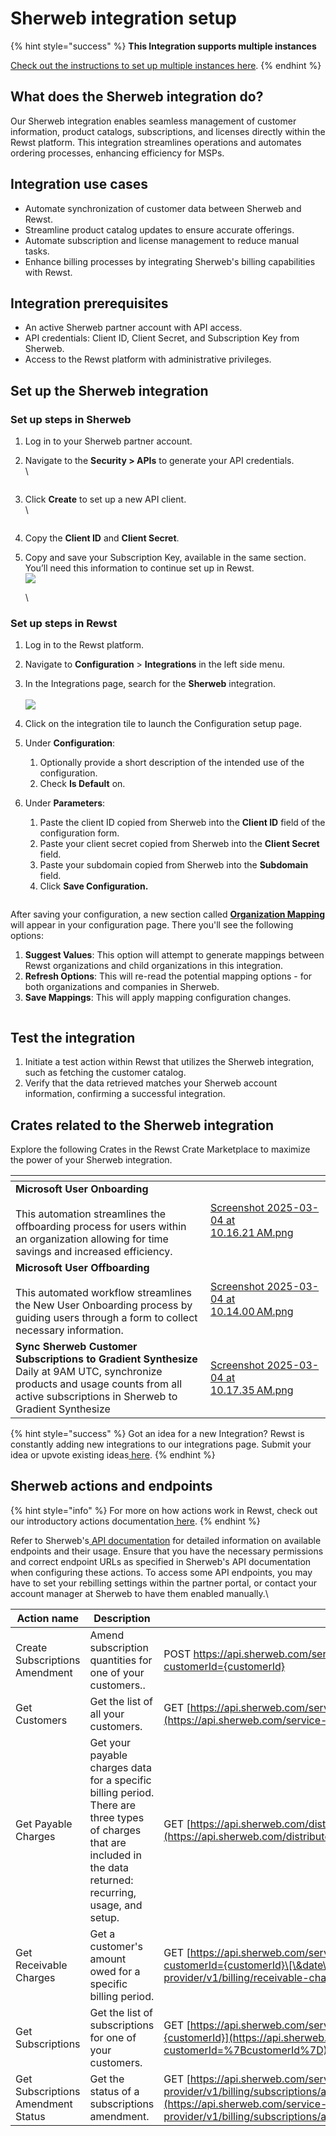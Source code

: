 # Sherweb integration setup

{% hint style="success" %}
**This Integration supports multiple instances**

[Check out the instructions to set up multiple instances here](../../../multi-instance-integration/multi-instance-integration-setup.md).
{% endhint %}

## What does the Sherweb integration do? <a href="#what-does-the-superops-integration-do" id="what-does-the-superops-integration-do"></a>

Our Sherweb integration enables seamless management of customer information, product catalogs, subscriptions, and licenses directly within the Rewst platform. This integration streamlines operations and automates ordering processes, enhancing efficiency for MSPs.

## Integration use cases <a href="#integration-use-cases" id="integration-use-cases"></a>

* Automate synchronization of customer data between Sherweb and Rewst.
* Streamline product catalog updates to ensure accurate offerings.
* Automate subscription and license management to reduce manual tasks.
* Enhance billing processes by integrating Sherweb's billing capabilities with Rewst.

## **Integration prerequisites**

* An active Sherweb partner account with API access.
* API credentials: Client ID, Client Secret, and Subscription Key from Sherweb.
* Access to the Rewst platform with administrative privileges.

## Set up the Sherweb integration <a href="#set-up-the-superops-integration" id="set-up-the-superops-integration"></a>

### Set up steps in Sherweb <a href="#set-up-steps-in-superops" id="set-up-steps-in-superops"></a>

1. Log in to your Sherweb partner account.
2.  Navigate to the **Security > APIs** to generate your API credentials.\
    \


    <figure><img src="../../../../../.gitbook/assets/image (17) (1).png" alt=""><figcaption></figcaption></figure>
3.  Click **Create** to set up a new API client.\
    \


    <figure><img src="../../../../../.gitbook/assets/image (18) (1).png" alt=""><figcaption></figcaption></figure>
4. Copy the **Client ID** and **Client Secret**.
5.  Copy and save your Subscription Key, available in the same section. You’ll need this information to continue set up in Rewst.\
    ![](<../../../../../.gitbook/assets/image (19) (1).png>)

    \


### Set up steps in Rewst

1. Log in to the Rewst platform.
2. Navigate to **Configuration** > **Integrations** in the left side menu.
3. In the Integrations page, search for the **Sherweb** integration.\
   \
   ![](<../../../../../.gitbook/assets/Screenshot 2025-03-04 at 9.29.59 AM (1).png>)
4. Click on the integration tile to launch the Configuration setup page.
5. Under **Configuration**:
   1. Optionally provide a short description of the intended use of the configuration.
   2. Check **Is Default** on.
6.  Under **Parameters**:

    1. Paste the client ID copied from Sherweb into the **Client ID** field of the configuration form.
    2. Paste your client secret copied from Sherweb into the **Client Secret** field.
    3. Paste your subdomain copied from Sherweb into the **Subdomain** field.
    4. Click **Save Configuration.**



    <figure><img src="../../../../../.gitbook/assets/Screenshot 2025-03-04 at 9.32.45 AM.png" alt=""><figcaption></figcaption></figure>

After saving your configuration, a new section called [**Organization Mapping**](https://docs.rewst.help/documentation/integrations/general/organization-mapping) will appear in your configuration page. There you'll see the following options:

1. **Suggest Values**: This option will attempt to generate mappings between Rewst organizations and child organizations in this integration.
2. **Refresh Options**: This will re-read the potential mapping options - for both organizations and companies in Sherweb.
3. **Save Mappings**: This will apply mapping configuration changes.

<figure><img src="../../../../../.gitbook/assets/Screenshot 2025-03-04 at 1.54.35 PM.png" alt=""><figcaption></figcaption></figure>

## Test the integration

1. Initiate a test action within Rewst that utilizes the Sherweb integration, such as fetching the customer catalog.
2. Verify that the data retrieved matches your Sherweb account information, confirming a successful integration.

## Crates related to the Sherweb integration

Explore the following Crates in the Rewst Crate Marketplace to maximize the power of your Sherweb integration.

<table data-view="cards"><thead><tr><th></th><th data-hidden data-card-cover data-type="files"></th></tr></thead><tbody><tr><td><strong>Microsoft User Onboarding</strong><br><br>This automation streamlines the offboarding process for users within an organization allowing for time savings and increased efficiency.</td><td><a href="../../../../../.gitbook/assets/Screenshot 2025-03-04 at 10.16.21 AM.png">Screenshot 2025-03-04 at 10.16.21 AM.png</a></td></tr><tr><td><strong>Microsoft User Offboarding</strong><br><br>This automated workflow streamlines the New User Onboarding process by guiding users through a form to collect necessary information.</td><td><a href="../../../../../.gitbook/assets/Screenshot 2025-03-04 at 10.14.00 AM.png">Screenshot 2025-03-04 at 10.14.00 AM.png</a></td></tr><tr><td><strong>Sync Sherweb Customer Subscriptions to Gradient Synthesize</strong><br>Daily at 9AM UTC, synchronize products and usage counts from all active subscriptions in Sherweb to Gradient Synthesize</td><td><a href="../../../../../.gitbook/assets/Screenshot 2025-03-04 at 10.17.35 AM.png">Screenshot 2025-03-04 at 10.17.35 AM.png</a></td></tr></tbody></table>

{% hint style="success" %}
Got an idea for a new Integration? Rewst is constantly adding new integrations to our integrations page. Submit your idea or upvote existing ideas[ here](https://rewst.canny.io/integrations).
{% endhint %}

## Sherweb actions and endpoints

{% hint style="info" %}
For more on how actions work in Rewst, check out our introductory actions documentation[ here](https://docs.rewst.help/documentation/workflows/actions-in-rewst).
{% endhint %}

Refer to Sherweb's[ API documentation](https://developers.sherweb.com/) for detailed information on available endpoints and their usage. Ensure that you have the necessary permissions and correct endpoint URLs as specified in Sherweb's API documentation when configuring these actions. To access some API endpoints, you may have to set your rebilling settings within the partner portal, or contact your account manager at Sherweb to have them enabled manually.\


| Action name                        | Description                                                                                                                                                        | Endpoint                                                                                                                                                                                                                                 |
| ---------------------------------- | ------------------------------------------------------------------------------------------------------------------------------------------------------------------ | ---------------------------------------------------------------------------------------------------------------------------------------------------------------------------------------------------------------------------------------- |
| Create Subscriptions Amendment     | Amend subscription quantities for one of your customers..                                                                                                          | POST https://api.sherweb.com/service-provider/v1/billing/subscriptions/amendments?customerId={customerId}                                                                                                                                |
| Get Customers                      | Get the list of all your customers.                                                                                                                                | GET [https://api.sherweb.com/service-provider/v1/customers](https://api.sherweb.com/service-provider/v1/customers)                                                                                                                       |
| Get Payable Charges                | Get your payable charges data for a specific billing period. There are three types of charges that are included in the data returned: recurring, usage, and setup. | GET [https://api.sherweb.com/distributor/v1/billing/payable-charges\[?date\]](https://api.sherweb.com/distributor/v1/billing/payable-charges\[?date%5D)                                                                                  |
| Get Receivable Charges             | Get a customer's amount owed for a specific billing period.                                                                                                        | GET [https://api.sherweb.com/service-provider/v1/billing/receivable-charges?customerId={customerId}\[\&date\]](https://api.sherweb.com/service-provider/v1/billing/receivable-charges?customerId=%7BcustomerId%7D%5B\&date%5D)           |
| Get Subscriptions                  | Get the list of subscriptions for one of your customers.                                                                                                           | GET [https://api.sherweb.com/service-provider/v1/billing/subscriptions?customerId={customerId}](https://api.sherweb.com/service-provider/v1/billing/subscriptions?customerId=%7BcustomerId%7D)                                           |
| Get Subscriptions Amendment Status | Get the status of a subscriptions amendment.                                                                                                                       | GET [https://api.sherweb.com/service-provider/v1/billing/subscriptions/amendments/{subscriptionsAmendmentId}/status](https://api.sherweb.com/service-provider/v1/billing/subscriptions/amendments/%7BsubscriptionsAmendmentId%7D/status) |

